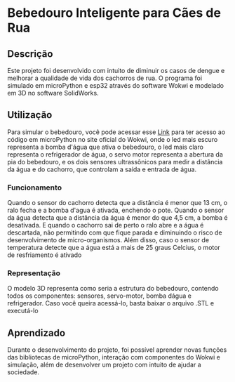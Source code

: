# Bebedouro Inteligente para Cães de Rua

## Descrição
Este projeto foi desenvolvido com intuito de diminuir os casos de dengue e melhorar a qualidade de vida dos cachorros de rua. O programa foi simulado em microPython e esp32 através do software Wokwi e modelado em 3D no software SolidWorks.

## Utilização
Para simular o bebedouro, você pode acessar esse [Link](https://wokwi.com/projects/399953734587806721) para ter acesso ao código em microPython no site oficial do Wokwi, onde o led mais escuro representa a bomba d'água que ativa o bebedouro, o led mais claro representa o refrigerador de água, o servo motor representa a abertura da pia do bebedouro, e os dois sensores ultrassônicos para medir a distância da água e do cachorro, que controlam a saída e entrada de água.

### Funcionamento
Quando o sensor do cachorro detecta que a distância é menor que 13 cm, o ralo fecha e a bomba d'agua é ativada, enchendo o pote. Quando o sensor da água detecta que a distância da água é menor do que 4,5 cm, a bomba é desativada. E quando o cachorro sai de perto o ralo abre e a água é descartada, não permitindo com que fique parada e diminuindo o risco de desenvolvimento de micro-organismos. Além disso, caso o sensor de temperatura detecte que a água está a mais de 25 graus Celcius, o motor de resfriamento é ativado

### Representação
O modelo 3D representa como seria a estrutura do bebedouro, contendo todos os componentes: sensores, servo-motor, bomba dágua e refrigerador. Caso você queira acessá-lo, basta baixar o arquivo .STL e executá-lo

## Aprendizado
Durante o desenvolvimento do projeto, foi possível aprender novas funções das bibliotecas de microPython, interação com componentes do Wokwi e simulação, além de desenvolver um projeto com intuito de ajudar a sociedade.